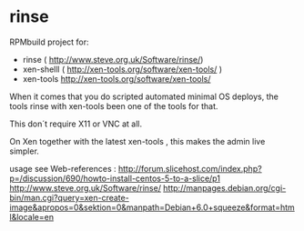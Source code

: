 rinse
=====

RPMbuild project for:

- rinse ( http://www.steve.org.uk/Software/rinse/)
- xen-shelll ( http://xen-tools.org/software/xen-tools/ )
- xen-tools http://xen-tools.org/software/xen-tools/


When it comes that you do scripted automated minimal OS deploys, 
the tools rinse with xen-tools been one of  the  tools for that.

This don´t require X11 or VNC at all.

On Xen together with the latest xen-tools , this makes the admin live simpler.


usage see  Web-references :
http://forum.slicehost.com/index.php?p=/discussion/690/howto-install-centos-5-to-a-slice/p1
http://www.steve.org.uk/Software/rinse/
http://manpages.debian.org/cgi-bin/man.cgi?query=xen-create-image&apropos=0&sektion=0&manpath=Debian+6.0+squeeze&format=html&locale=en
